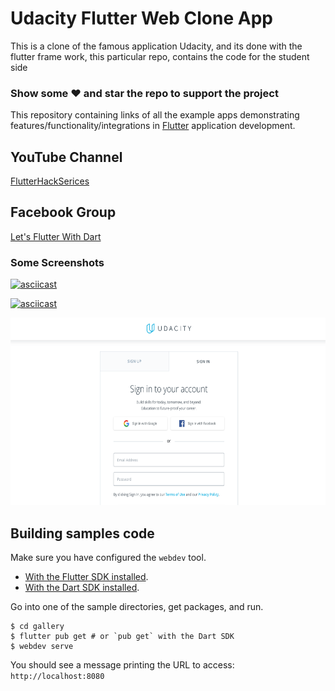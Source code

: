 # Udacity Flutter Web Clone App

This is a clone of the famous application Udacity, and its done with the flutter frame work, this particular repo, contains the code for the student side

### Show some :heart: and star the repo to support the project

This repository containing links of all the example apps demonstrating features/functionality/integrations in [Flutter](https://flutter.io/) application development.

## YouTube Channel

[FlutterHackSerices](https://www.youtube.com/channel/UCFZa4oPejfav-slLhApw_ag)

## Facebook Group

[Let's Flutter With Dart](https://www.facebook.com/groups/425920117856409/)

### Some Screenshots

[![asciicast](https://i9.ytimg.com/vi/0daAArW1TJQ/mq1.jpg?sqp=CPS9tukF&rs=AOn4CLCMst-fZoXAWM0wuBrPqMzdIeEzXw)](https://youtu.be/0daAArW1TJQ)

[![asciicast](https://i9.ytimg.com/vi/0daAArW1TJQ/mq2.jpg?sqp=CPS9tukF&rs=AOn4CLBDBBuITyj99itfo_dy3gfU4wP5Ag)](https://youtu.be/0daAArW1TJQ)

<img src="https://github.com/JadavChirag/Flutter-udacity-clone/blob/master/web/assets/icon/home.png" height="300em" />



## Building samples code

Make sure you have configured the `webdev` tool.

- [With the Flutter SDK installed](https://github.com/flutter/flutter_web#install-the-flutter_web-build-tools).
- [With the Dart SDK installed](https://dart.dev/tools/webdev#using-webdev-and-build_runner-commands).

Go into one of the sample directories, get packages, and run.

```console
$ cd gallery
$ flutter pub get # or `pub get` with the Dart SDK
$ webdev serve
```

You should see a message printing the URL to access: `http://localhost:8080`

